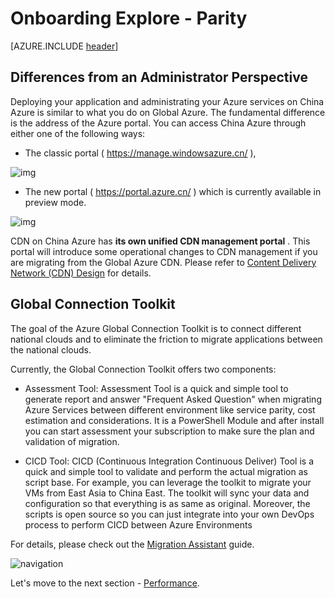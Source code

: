 <properties
	pageTitle="Global Customer Playbook onboarding-explore-parity "
	description="Global Customer Playbook onboarding-explore-parity"
	services="global-customer-playbook"
	documentationCenter=""
	authors="jtong"
	manager="edwinc"
	editor=""
	tags="global-customer-playbook"/>

<tags
	ms.service="global-customer-playbook"
	ms.workload=""
	ms.tgt_pltfrm=""
	ms.devlang="na"
	ms.topic="article"
	ms.date="11/21/2016"
	wacn.date="11/21/2016"
	wacn.lang=”en” 
	ms.author="jtong"/>


# Onboarding Explore - Parity

[AZURE.INCLUDE [header](../onboarding-explore.md)]

## Differences from an Administrator Perspective

Deploying your application and administrating your Azure services on China Azure is similar to what you do on Global Azure. The fundamental difference is the address of the Azure portal. You can access China Azure through either one of the following ways:

- The classic portal ( https://manage.windowsazure.cn/ ),

![img](/solutions/global-customer/media/classic-portal.png)

- The new portal ( https://portal.azure.cn/ ) which is currently available in preview mode.

![img](/solutions/global-customer/media/new-portal.png)

CDN on China Azure has **its own unified CDN management portal** . This portal will introduce some operational changes to CDN management if you are migrating from the Global Azure CDN. 
Please refer to [Content Delivery Network (CDN) Design](/solutions/global-customer/planning/guidance/rehost-migration/) for details.


## Global Connection Toolkit

The goal of the Azure Global Connection Toolkit is to connect different national clouds and to eliminate the friction to migrate applications between the national clouds.

Currently, the Global Connection Toolkit offers two components:

- Assessment Tool: Assessment Tool is a quick and simple tool to generate report and answer "Frequent Asked Question" when migrating Azure Services between different environment like service parity, cost estimation and considerations. It is a PowerShell Module and after install you can start assessment your subscription to make sure the plan and validation of migration.

- CICD Tool: CICD (Continuous Integration Continuous Deliver) Tool is a quick and simple tool to validate and perform the actual migration as script base. For example, you can leverage the toolkit to migrate your VMs from East Asia to China East. The toolkit will sync your data and configuration so that everything is as same as original. Moreover, the scripts is open source so you can just integrate into your own DevOps process to perform CICD between Azure Environments

For details, please check out the [Migration Assistant](/solutions/global-customer/migration-assistant/) guide.


![navigation](/solutions/global-customer/media/navigation.png)

Let's move to the next section - [Performance](/solutions/global-customer/onboarding/explore/performance/).



